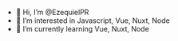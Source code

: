 - 👋 Hi, I’m @EzequielPR
- 👀 I’m interested in Javascript, Vue, Nuxt, Node
- 🌱 I’m currently learning Vue, Nuxt, Node
<!---
- 💞️ I’m looking to collaborate on ...
- 📫 How to reach me ...
--->

<!---
EzequielPR/EzequielPR is a ✨ special ✨ repository because its `README.md` (this file) appears on your GitHub profile.
You can click the Preview link to take a look at your changes.
--->
